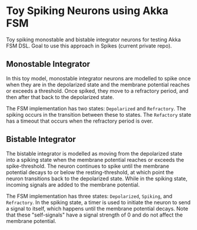 # Toy Spiking Neurons using Akka FSM
Toy spiking monostable and bistable integrator neurons for testing Akka FSM DSL. Goal to use this 
approach in Spikes (current private repo).

## Monostable Integrator
In this toy model, monostable integrator neurons are modelled to spike once when they are in the depolarized
state and the membrane potential reaches or exceeds a threshold. Once spiked, they move to a refractory period, 
and then after that back to the depolarized state.

The FSM implementation has two states: `Depolarized` and `Refractory`. The spiking occurs in the transition
between these to states. The `Refactory` state has a timeout that occurs when the refractory period is
over.

## Bistable Integrator
The bistable integrator is modelled as moving from the depolarized state into a spiking state when the membrane
potential reaches or exceeds the spike-threshold. The neuron continues to spike until the membrane potential decays
to or below the resting-threshold, at which point the neuron transitions back to the depolarized state.
While in the spiking state, incoming signals are added to the membrane potential.

The FSM implementation has three states: `Depolarized`, `Spiking`, and `Refractory`. In the spiking state, a
timer is used to initiate the neuron to send a signal to itself, which happens until the membrane potential
decays. Note that these "self-signals" have a signal strength of 0 and do not affect the membrane potential. 
